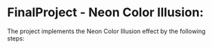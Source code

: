 # FinalProject - Neon Color Illusion:
The project implements the Neon Color Illusion effect by the following steps:
